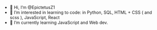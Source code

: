 - 👋 Hi, I’m @EpictetusZ1
- 👀 I’m interested in learning to code: in Python, SQL, HTML + CSS ( and scss ), JavaScript, React
- 🌱 I’m currently learning JavaScript and Web dev.



